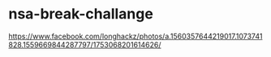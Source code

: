 # nsa-break-challange
https://www.facebook.com/longhackz/photos/a.1560357644219017.1073741828.1559669844287797/1753068201614626/


